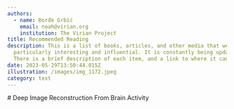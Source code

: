 ```yaml
---
authors:
  - name: Đorđe Grbić 
    email: noah@virian.org
    institution: The Virian Project
title: Recommended Reading
description: This is a list of books, articles, and other media that we have found
  particularly interesting and influential. It is constantly being updated.
  There is a brief description of each item, and a link to where it can be found.
date: 2023-05-29T13:50:44.015Z
illustration: /images/img_1172.jpeg
category: text
---
```

\# Deep Image Reconstruction From Brain Activity